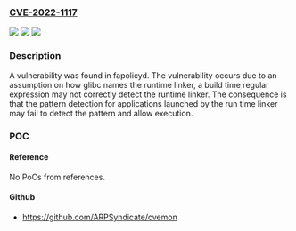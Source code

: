 ### [CVE-2022-1117](https://cve.mitre.org/cgi-bin/cvename.cgi?name=CVE-2022-1117)
![](https://img.shields.io/static/v1?label=Product&message=fapolicyd&color=blue)
![](https://img.shields.io/static/v1?label=Version&message=n%2Fa&color=blue)
![](https://img.shields.io/static/v1?label=Vulnerability&message=CWE-552%20-%20Files%20or%20Directories%20Accessible%20to%20External%20Parties.&color=brighgreen)

### Description

A vulnerability was found in fapolicyd. The vulnerability occurs due to an assumption on how glibc names the runtime linker, a build time regular expression may not correctly detect the runtime linker. The consequence is that the pattern detection for applications launched by the run time linker may fail to detect the pattern and allow execution.

### POC

#### Reference
No PoCs from references.

#### Github
- https://github.com/ARPSyndicate/cvemon

